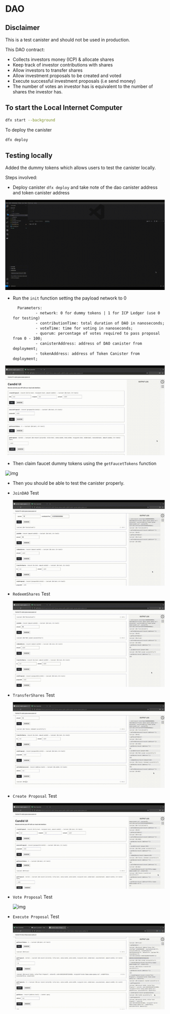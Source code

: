 # DAO

## Disclaimer

This is a test canister and should not be used in production.

This DAO contract:

- Collects investors money (ICP) & allocate shares
- Keep track of investor contributions with shares
- Allow investors to transfer shares
- Allow investment proposals to be created and voted
- Execute successful investment proposals (i.e send money)
- The number of votes an investor has is equivalent to the number of shares the investor has.

## To start the Local Internet Computer

```bash
dfx start --background
```

To deploy the canister

```bash
dfx deploy
```

## Testing locally

Added the dummy tokens which allows users to test the canister locally.

Steps involved:

- Deploy canister `dfx deploy` and take note of the dao canister address and token canister address

![img](src/assets/gifs/deploy.gif)

- Run the `init` function setting the payload network to 0
  
        Parameters:
                - network: 0 for dummy tokens | 1 for ICP Ledger (use 0 for testing)
                - contributionTime: total duration of DAO in nanoseconds;
                - voteTime: time for voting in nanoseconds;
                - quorum: percentage of votes required to pass proposal from 0 - 100;
                - canisterAddress: address of DAO canister from deployment;
                - tokenAddress: address of Token Canister from deployment;

![img](src/assets/gifs/init.gif)

- Then claim faucet dummy tokens using the `getFaucetTokens` function

![img](src/assets/gifs/faucet.gif)

- Then you should be able to test the canister properly.

- `JoinDAO` Test
  
  ![img](src/assets/gifs/joinDao.gif)

- `RedeemShares` Test
  
  ![img](src/assets/gifs/redeemShares.gif)

- `TransferShares` Test
  
  ![img](src/assets/gifs/transferShares.gif)

- `Create Proposal` Test
  
  ![img](src/assets/gifs/createProposal.gif)

- `Vote Proposal` Test
  
  ![img](src/assets/gifs/voteProposal.gif)

- `Execute Proposal` Test
  
  ![img](src/assets/gifs/executeProposal.gif)